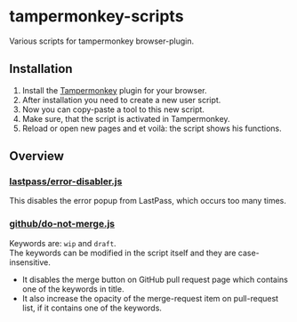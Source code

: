 # tampermonkey-scripts

Various scripts for tampermonkey browser-plugin.

## Installation

1. Install the [Tampermonkey](https://tampermonkey.net/) plugin for your browser.
2. After installation you need to create a new user script.
3. Now you can copy-paste a tool to this new script.
4. Make sure, that the script is activated in Tampermonkey.
5. Reload or open new pages and et voilà: the script shows his functions.

## Overview

### [lastpass/error-disabler.js](./lastpass/lastpass-error-disabler.js)

This disables the error popup from LastPass, which occurs too many times.

### [github/do-not-merge.js](./github/do-not-merge.js)

Keywords are: `wip` and `draft`.  
The keywords can be modified in the script itself and they are case-insensitive.

- It disables the merge button on GitHub pull request page which contains one of the keywords in title.
- It also increase the opacity of the merge-request item on pull-request list, if it contains one of the keywords.
